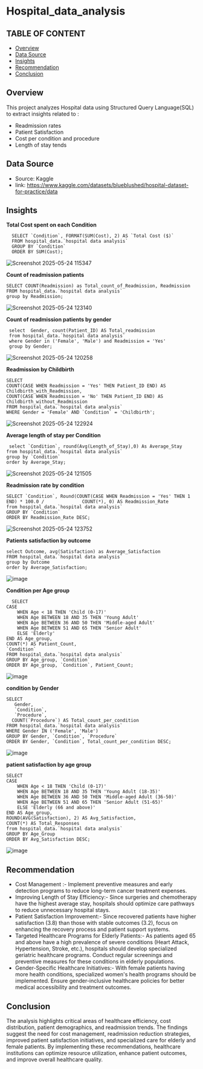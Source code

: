 # Hospital_data_analysis

## TABLE OF CONTENT
- [Overview](#overview)  
- [Data Source](#data-source)  
- [Insights](#insights) 
- [Recommendation](#recommendation)
- [Conclusion](#conclusion) 

## Overview
This project analyzes Hospital data using Structured Query Language(SQL) to extract insights related to :
- Readmission rates
- Patient Satisfaction
- Cost per condition and procedure
- Length of stay tends

## Data Source
- Source: Kaggle
- link: https://www.kaggle.com/datasets/blueblushed/hospital-dataset-for-practice/data
  
## Insights
  **Total Cost spent on each Condition**
  
      SELECT `Condition`, FORMAT(SUM(Cost), 2) AS `Total Cost ($)`
      FROM hospital_data.`hospital data analysis`
      GROUP BY `Condition`
      ORDER BY SUM(Cost);
      
![Screenshot 2025-05-24 115347](https://github.com/user-attachments/assets/e8aeaa46-85e6-466e-a4a8-fcbdddeea5a3)

**Count of readmission patients** 

    SELECT COUNT(Readmission) as Total_count_of_Readmission, Readmission 
    FROM hospital_data.`hospital data analysis` 
    group by Readmission;

![Screenshot 2025-05-24 123140](https://github.com/user-attachments/assets/2b8aa589-62e5-4632-8640-9c51f0d6531a)


**Count of readmission patients by gender**

     select  Gender, count(Patient_ID) AS Total_readmission
     from hospital_data.`hospital data analysis` 
     where Gender in ('Female', 'Male') and Readmission = 'Yes' 
     group by Gender;

![Screenshot 2025-05-24 120258](https://github.com/user-attachments/assets/9ff0d008-d3af-4736-826d-8d8b1b57c563)


**Readmission by Childbirth**

    SELECT 
    COUNT(CASE WHEN Readmission = 'Yes' THEN Patient_ID END) AS Childbirth_with_Readmission,
    COUNT(CASE WHEN Readmission = 'No' THEN Patient_ID END) AS Childbirth_without_Readmission
    FROM hospital_data.`hospital data analysis` 
    WHERE Gender = 'Female' AND `Condition` = 'Childbirth';
    
![Screenshot 2025-05-24 122924](https://github.com/user-attachments/assets/fc6538a8-37f2-4d97-8336-b344a2444e20)

    

 **Average length of stay per Condition**
 
     select `Condition`, round(Avg(Length_of_Stay),0) As Average_Stay 
    from hospital_data.`hospital data analysis` 
    group by `Condition`
    order by Average_Stay;

![Screenshot 2025-05-24 121505](https://github.com/user-attachments/assets/a6e328d7-68d0-48ec-afc6-f4274ed38dab)


**Readmission rate by condition**

    SELECT `Condition`, Round(COUNT(CASE WHEN Readmission = 'Yes' THEN 1 END) * 100.0 /              COUNT(*), 0) AS Readmission_Rate
    from hospital_data.`hospital data analysis`
    GROUP BY `Condition`
    ORDER BY Readmission_Rate DESC;
    
![Screenshot 2025-05-24 123752](https://github.com/user-attachments/assets/f998459b-bbd5-4c0b-9e6b-d173a612e7a9)

**Patients satisfaction by outcome** 

    select Outcome, avg(Satisfaction) as Average_Satisfaction 
    FROM hospital_data.`hospital data analysis` 
    group by Outcome
    order by Average_Satisfaction;

![image](https://github.com/user-attachments/assets/d4e7e141-7f11-4553-a0c5-1b3f63857021)

**Condition per Age group**

      SELECT 
    CASE 
        WHEN Age < 18 THEN 'Child (0-17)'
        WHEN Age BETWEEN 18 AND 35 THEN 'Young Adult'
        WHEN Age BETWEEN 36 AND 50 THEN 'Middle-aged Adult'
        WHEN Age BETWEEN 51 AND 65 THEN 'Senior Adult'
        ELSE 'Elderly'
    END AS Age_group, 
    COUNT(*) AS Patient_Count,
	`Condition`
    FROM hospital_data.`hospital data analysis`
    GROUP BY Age_group, `Condition`
    ORDER BY Age_group, `Condition`, Patient_Count;

![image](https://github.com/user-attachments/assets/53309999-56ab-4640-aefb-53d71f367fbd)

**condition by Gender**

	SELECT 
 	   Gender,
 	   `Condition`, 
 	   `Procedure`, 
  	  COUNT(`Procedure`) AS Total_count_per_condition 
	FROM hospital_data.`hospital data analysis` 
	WHERE Gender IN ('Female', 'Male') 
	GROUP BY Gender, `Condition`, `Procedure`
	ORDER BY Gender, `Condition`, Total_count_per_condition DESC;

![image](https://github.com/user-attachments/assets/da223794-0443-45e9-b74e-4c8b250d3116)

  **patient satisfaction by age group**

 
	SELECT 
    CASE 
        WHEN Age < 18 THEN 'Child (0-17)'
        WHEN Age BETWEEN 18 AND 35 THEN 'Young Adult (18-35)'
        WHEN Age BETWEEN 36 AND 50 THEN 'Middle-aged Adult (36-50)'
        WHEN Age BETWEEN 51 AND 65 THEN 'Senior Adult (51-65)'
        ELSE 'Elderly (66 and above)'
    END AS Age_group, 
    ROUND(AVG(Satisfaction), 2) AS Avg_Satisfaction,
    COUNT(*) AS Total_Responses
	from hospital_data.`hospital data analysis`
	GROUP BY Age_Group
	ORDER BY Avg_Satisfaction DESC;

![image](https://github.com/user-attachments/assets/8927884f-2373-4e2c-b0d0-2c71378cf0e1)



## Recommendation
- Cost Management :- Implement preventive measures and early detection programs to reduce long-term cancer treatment expenses.
- Improving Length of Stay Efficiency:- Since surgeries and chemotherapy have the highest average stay, hospitals should optimize care pathways to reduce unnecessary hospital stays.
- Patient Satisfaction Improvement:- Since recovered patients have higher satisfaction (3.8) than those with stable outcomes (3.2), focus on enhancing the recovery process and patient support systems.
- Targeted Healthcare Programs for Elderly Patients:- As patients aged 65 and above have a high prevalence of severe conditions (Heart Attack, Hypertension, Stroke, etc.), hospitals should develop specialized geriatric healthcare programs.
Conduct regular screenings and preventive measures for these conditions in elderly populations.
- Gender-Specific Healthcare Initiatives:- With female patients having more health conditions, specialized women's health programs should be implemented.
Ensure gender-inclusive healthcare policies for better medical accessibility and treatment outcomes.
## Conclusion
The analysis highlights critical areas of healthcare efficiency, cost distribution, patient demographics, and readmission trends. The findings suggest the need for cost management, readmission reduction strategies, improved patient satisfaction initiatives, and specialized care for elderly and female patients. By implementing these recommendations, healthcare institutions can optimize resource utilization, enhance patient outcomes, and improve overall healthcare quality.

